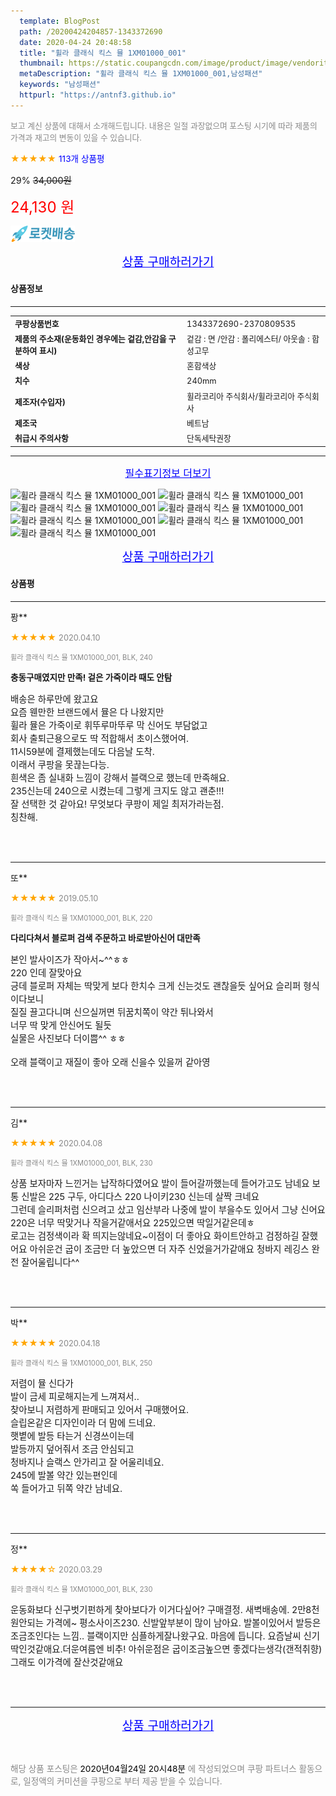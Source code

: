 ```yaml
---
  template: BlogPost
  path: /20200424204857-1343372690
  date: 2020-04-24 20:48:58
  title: "휠라 클래식 킥스 뮬 1XM01000_001"
  thumbnail: https://static.coupangcdn.com/image/product/image/vendoritem/2019/03/12/4404168781/4c59f273-6678-48c7-8ff7-19fcde74379f.jpg
  metaDescription: "휠라 클래식 킥스 뮬 1XM01000_001,남성패션"
  keywords: "남성패션"
  httpurl: "https://antnf3.github.io"
---
```

  
<span style="color: #888;font-size:0.8rem">보고 계신 상품에 대해서 소개해드립니다.
내용은 일절 과장없으며 포스팅 시기에 따라 제품의 가격과 재고의 변동이 있을 수 있습니다.</span>
  
<span style="color: orange;">★★★★★</span> <span style="color: blue;font-size: 0.85rem;">113개 상품평</span>

<span style="font-size: 0.9rem">29%</span> <span style="font-size: 0.9rem">~~34,000원~~</span>

<span style="color: red;font-size: 1.5rem;">24,130 원</span>

![로켓배송](/assets/rocket_logo.png)

<p align="center"><a href="http://me2.do/5iY5JrvH" style="font-size: 1.2rem; color: blue;">상품 구매하러가기</a></p>

#### 상품정보

---

|                  |                       |
| ---------------- | --------------------- |
| **<span style="font-size:0.8rem;">쿠팡상품번호</span>** | <span style="font-size:0.8rem;">1343372690-2370809535</span> |
| **<span style="font-size:0.8rem;">제품의 주소재(운동화인 경우에는 겉감,안감을 구분하여 표시)</span>**    | <span style="font-size:0.8rem;">겉감 : 면 /안감 : 폴리에스터/ 아웃솔 : 합성고무</span>        |
| **<span style="font-size:0.8rem;">색상</span>**    | <span style="font-size:0.8rem;">혼합색상</span>        |
| **<span style="font-size:0.8rem;">치수</span>**    | <span style="font-size:0.8rem;">240mm</span>        |
| **<span style="font-size:0.8rem;">제조자(수입자)</span>**    | <span style="font-size:0.8rem;">휠라코리아 주식회사/휠라코리아 주식회사</span>        |
| **<span style="font-size:0.8rem;">제조국</span>**    | <span style="font-size:0.8rem;">베트남</span>        |
| **<span style="font-size:0.8rem;">취급시 주의사항</span>**    | <span style="font-size:0.8rem;">단독세탁권장</span>        |



---

<p align="center"><a href="http://me2.do/5iY5JrvH" style="font-size: 1rem; color: blue;">필수표기정보 더보기</a></p>

![휠라 클래식 킥스 뮬 1XM01000_001](http://thumbnail9.coupangcdn.com/thumbnails/remote/q89/image/retail/images/2020/03/03/14/3/c2c82c2d-7b3d-4061-9bfb-b278f17119be.jpg)
![휠라 클래식 킥스 뮬 1XM01000_001](http://thumbnail7.coupangcdn.com/thumbnails/remote/q89/image/retail/images/2020/02/28/13/1/e9330b16-0847-4861-b442-53b42b007794.jpg)
![휠라 클래식 킥스 뮬 1XM01000_001](http://thumbnail6.coupangcdn.com/thumbnails/remote/q89/image/retail/images/2020/02/28/13/3/ccd0fb35-8f46-4dd4-8e3d-4895721b2d84.jpg)
![휠라 클래식 킥스 뮬 1XM01000_001](http://thumbnail10.coupangcdn.com/thumbnails/remote/q89/image/retail/images/2020/02/28/13/5/b4c4adcf-5218-4d73-bd08-7feda0439cf8.jpg)
![휠라 클래식 킥스 뮬 1XM01000_001](http://thumbnail8.coupangcdn.com/thumbnails/remote/q89/image/retail/images/2020/02/28/13/2/91763882-b081-482d-b63e-209c8da5e6fd.jpg)
![휠라 클래식 킥스 뮬 1XM01000_001](http://thumbnail10.coupangcdn.com/thumbnails/remote/q89/image/retail/images/2020/02/28/13/0/49e14478-ed3c-4abf-9ace-a2c31a7c3ab4.jpg)
![휠라 클래식 킥스 뮬 1XM01000_001](http://thumbnail9.coupangcdn.com/thumbnails/remote/q89/image/retail/images/2020/02/28/13/4/f38e815c-c114-48d5-8a90-4a255b3919a1.jpg)

<p align="center"><a href="http://me2.do/5iY5JrvH" style="font-size: 1.2rem; color: blue;">상품 구매하러가기</a></p>

#### 상품평
  
---
  
퐝**
    
<span style="color: orange;">★★★★★</span> <span style="font-size:0.8rem;color: #888;">2020.04.10</span>
    
<span style="color: #888;font-size:0.7rem">휠라 클래식 킥스 뮬 1XM01000_001, BLK, 240</span>
    
<span style="font-size:0.85rem">**충동구매였지만 만족! 겉은 가죽이라 때도 안탐**</span>
    
<span style="font-size: 0.9rem;">배송은 하루만에 왔고요<br/>요즘 웬만한 브랜드에서 뮬은 다 나왔지만<br/>휠라 뮬은 가죽이로 휘뚜루마뚜루 막 신어도 부담없고<br/>회사 출퇴근용으로도 딱 적합해서 초이스했어여.<br/>11시59분에 결제했는데도 다음날 도착.<br/>이래서 쿠팡을 못끊는다능.<br/>흰색은 좀 실내화 느낌이 강해서 블랙으로 했는데 만족해요.<br/>235신는데 240으로 시켰는데 그렇게 크지도 않고 괜춘!!!<br/>잘 선택한 것 같아요! 무엇보다 쿠팡이 제일 최저가라는점.<br/>칭찬해.</span>
    
<br>
<br>

---
  
또**
    
<span style="color: orange;">★★★★★</span> <span style="font-size:0.8rem;color: #888;">2019.05.10</span>
    
<span style="color: #888;font-size:0.7rem">휠라 클래식 킥스 뮬 1XM01000_001, BLK, 220</span>
    
<span style="font-size:0.85rem">**다리다쳐서  블로퍼 검색 주문하고 바로받아신어 대만족**</span>
    
<span style="font-size: 0.9rem;">본인 발사이즈가 작아서~^^ㅎㅎ<br/>220 인데 잘맞아요<br/>긍데 블로퍼 자체는 딱맞게 보다 한치수 크게 신는것도 괜찮을듯 싶어요 슬리퍼 형식이다보니<br/>질질 끌고다니며 신으실꺼면 뒤꿈치쪽이 약간 튀나와서<br/>너무 딱 맞게 안신어도 될듯<br/>실물은 사진보다 더이쁨^^ ㅎㅎ<br/><br/>오래 블랙이고 재질이 좋아 오래 신을수 있을꺼 같아영</span>
    
<br>
<br>

---
  
김**
    
<span style="color: orange;">★★★★★</span> <span style="font-size:0.8rem;color: #888;">2020.04.08</span>
    
<span style="color: #888;font-size:0.7rem">휠라 클래식 킥스 뮬 1XM01000_001, BLK, 230</span>
    

    
<span style="font-size: 0.9rem;">상품 보자마자 느낀거는 납작하다였어요 발이 들어갈까했는데 들어가고도 남네요 보통 신발은 225 구두, 아디다스 220 나이키230 신는데 살짝 크네요<br/>그런데 슬리퍼처럼 신으려고 샀고 임산부라 나중에 발이 부을수도 있어서 그냥 신어요 220은 너무 딱맞거나 작을거같애서요 225있으면 딱일거같은데ㅎ<br/>로고는 검정색이라 확 띄지는않네요~이점이 더 좋아요 화이트안하고 검정하길 잘했어요 아쉬운건 굽이 조금만 더 높았으면 더 자주 신었을거가같애요 청바지 레깅스 완전 잘어울립니다^^</span>
    
<br>
<br>

---
  
박**
    
<span style="color: orange;">★★★★★</span> <span style="font-size:0.8rem;color: #888;">2020.04.18</span>
    
<span style="color: #888;font-size:0.7rem">휠라 클래식 킥스 뮬 1XM01000_001, BLK, 250</span>
    

    
<span style="font-size: 0.9rem;">저렴이 뮬 신다가 <br/>발이 금세 피로해지는게 느껴져서..<br/>찾아보니 저렴하게 판매되고 있어서 구매했어요.<br/>슬립온같은 디자인이라 더 맘에 드네요.<br/>햇볕에 발등 타는거 신경쓰이는데<br/>발등까지 덮어줘서 조금 안심되고<br/>청바지나 슬랙스 안가리고 잘 어울리네요.<br/>245에 발볼 약간 있는편인데<br/>쏙 들어가고 뒤쪽 약간 남네요.</span>
    
<br>
<br>

---
  
정**
    
<span style="color: orange;">★★★★☆</span> <span style="font-size:0.8rem;color: #888;">2020.03.29</span>
    
<span style="color: #888;font-size:0.7rem">휠라 클래식 킥스 뮬 1XM01000_001, BLK, 230</span>
    

    
<span style="font-size: 0.9rem;">운동화보다 신구벗기펀하게 찾아보다가  이거다싶어? 구매결정. 새벽배송에. 2만8천원안되는 가격에~ 평소사이즈230.  신발앞부분이 많이 남아요. 발볼이있어서 발등은 조금조인다는 느낌..  블랙이지만 심플하게잘나왔구요.  마음에 듭니다.  요즘날씨 신기딱인것같애요.더운여름엔 비추! 아쉬운점은 굽이조금높으면  좋겠다는생각(갠적취향)  그래도 이가격에 잘산것같애요</span>
    
<br>
<br>


  
---
  
<p align="center"><a href="http://me2.do/5iY5JrvH" style="font-size: 1.2rem; color: blue;">상품 구매하러가기</a></p>
  
<br>
  
<span style="font-size: 0.85rem; color: #888;">해당 상품 포스팅은 <span style="color: #000;"> 2020년04월24일 20시48분 </span> 에 작성되었으며 쿠팡 파트너스 활동으로, 일정액의 커미션을 쿠팡으로 부터 제공 받을 수 있습니다.</span>